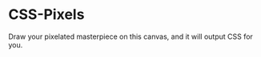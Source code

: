 CSS-Pixels
==========

Draw your pixelated masterpiece on this canvas, and it will output CSS for you.
